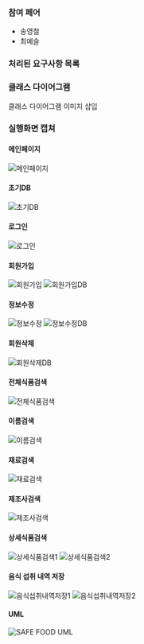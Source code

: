 
### 참여 페어
- 송영철
- 최예슬

### 처리된 요구사항 목록

### 클래스 다이어그램

클래스 다이어그램 이미지 삽입

### 실행화면 캡쳐
#### 메인페이지  
![메인페이지](/capture/main.PNG "main")

#### 초기DB
![초기DB](/capture/db1.PNG "main")

#### 로그인  
![로그인](/capture/login.gif "login")

#### 회원가입  
![회원가입](/capture/regist.gif "signup")
![회원가입DB](/capture/db2.PNG "signup")

#### 정보수정  
![정보수정](/capture/modify.gif "modify")
![정보수정DB](/capture/db3.PNG "signup")

#### 회원삭제 
![회원삭제DB](/capture/db4.PNG "signup")

#### 전체식품검색  
![전체식품검색](/capture/search.PNG "search")

#### 이름검색  
![이름검색](/capture/name.PNG "name")

#### 재료검색  
![재료검색](/capture/material.PNG "material")

#### 제조사검색  
![제조사검색](/capture/maker.PNG "maker")

#### 상세식품검색  
![상세식품검색1](/capture/detail1.PNG "detail1")
![상세식품검색2](/capture/detail2.PNG "detail2")


#### 음식 섭취 내역 저장
![음식섭취내역저장1](/capture/eatinghistory.png "eatinghistory")
![음식섭취내역저장2](/capture/eatinghistoryDB.png "eatinghistoryDB")


#### UML
![SAFE FOOD UML](/capture/safefood_spring_uml.JPG "uml")
